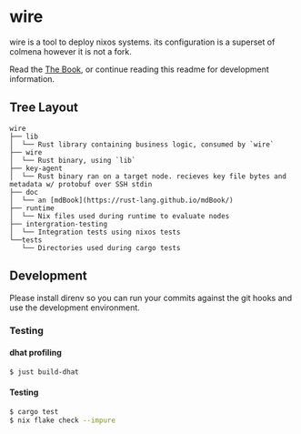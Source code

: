 # wire

wire is a tool to deploy nixos systems. its configuration is a superset of colmena however it is not a fork.

Read the [The Book](https://wire.althaea.zone/intro), or continue reading this readme for development information.

## Tree Layout

```
wire
├── lib
│  └── Rust library containing business logic, consumed by `wire`
├── wire
│  └── Rust binary, using `lib`
├── key-agent
│  └── Rust binary ran on a target node. recieves key file bytes and metadata w/ protobuf over SSH stdin
├── doc
│  └── an [mdBook](https://rust-lang.github.io/mdBook/)
├── runtime
│  └── Nix files used during runtime to evaluate nodes
├── intergration-testing
│  └── Integration tests using nixos tests
└──tests
   └── Directories used during cargo tests
```

## Development

Please install direnv so you can run your commits against the git hooks and use the development environment.

### Testing
#### dhat profiling

```sh
$ just build-dhat
```

#### Testing

```sh
$ cargo test
$ nix flake check --impure
```
